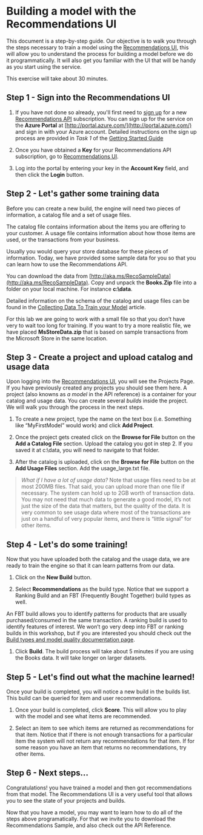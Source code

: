 <properties
	pageTitle="Building a model with the Recommnendations UI"
	description="Azure Machine Learning Recommendations - Building a model with the Recommnendations UI"
	services="cognitive-services"
	documentationCenter=""
	authors="luiscabrer"
	manager="jhubbard"
	editor="cgronlun"/>

<tags
	ms.service="cognitive-services"
	ms.workload="data-services"
	ms.tgt_pltfrm="na"
	ms.devlang="na"
	ms.topic="article"
	ms.date="10/11/2016"
	ms.author="luisca"/>

# Building a model with the Recommendations UI

This document is a step-by-step guide. Our objective is to walk you through the steps necessary to 
train a model using the [Recommendations UI](https://recommendations-portal.azurewebsites.net/),
this will allow you to understand the process for building a model before we do it programmatically. 
It will also get you familiar with the UI that will be handy as you start using the service.

This exercise will take about 30 minutes.

<a name="Step1"></a>
## Step 1 - Sign into the Recommendations UI ##

1. If you have not done so already, you'll first need to [sign up](https://portal.azure.com/#create/Microsoft.CognitiveServices/apitype/Recommendations/pricingtier/S1) for a 
new [Recommendations API](https://www.microsoft.com/cognitive-services/en-us/recommendations-api) subscription. You can sign up for the service on the  **Azure Portal**
at [http://portal.azure.com/](http://portal.azure.com/) and sign in with your Azure account. Detailed instructions on the 
sign up process are provided in *Task 1* of the
[Getting Started Guide](https://azure.microsoft.com/en-us/documentation/articles/cognitive-services-recommendations-quick-start/) 

1. Once you have obtained a **Key** for your Recommendations API subscription, go to [Recommendations UI](https://recommendations-portal.azurewebsites.net/). 

1. Log into the portal by entering your key in the **Account Key** field, and then click the **Login** button.

<a name="Step2"></a>
## Step 2 - Let's gather some training data ##

Before you can create a new build, the engine will need two pieces of information, a catalog file and a set of usage files. 

The catalog file contains information about the items you are offering to your customer. A usage file contains information about how those items are used, or the transactions from your business.

Usually you would query your store database for these pieces of information. Today, we have provided some sample data for you so that you can learn how to use the Recommendations API.

You can download the data from [http://aka.ms/RecoSampleData](http://aka.ms/RecoSampleData). Copy and unpack the **Books.Zip** file into a folder on your local machine. 
For instance **c:\data**.

Detailed information on the schema of the catalog and usage files can be found in the [Collecting Data To Train your Model](https://azure.microsoft.com/en-us/documentation/articles/cognitive-services-recommendations-collecting-data/) article.
 
For this lab we are going to work with a small file so that you don’t have very to wait too long for training. If you want to try a more realistic file, we have placed **MsStoreData.zip** that is based on sample transactions from the Microsoft Store in the same location.

<a name="Step3"></a>
## Step 3 - Create a project and upload catalog and usage data ##

Upon logging into the [Recommendations UI](https://recommendations-portal.azurewebsites.net/), you will see the Projects Page. 
If you have previously created any projects you should see them here.
A project (also knowns as *a model* in the API reference) is a container for your catalog and usage data. 
You can create several *builds* inside the project. We will walk you through the process in the next steps.

1. To create a new project, type the name on the text box (i.e. Something like “MyFirstModel” would work) and click **Add Project**.

1. Once the project gets created click on the **Browse for File** button on the **Add a Catalog File** section. 
Upload the catalog you got in step 2. If you saved it at c:\data, you will need to navigate to that folder.

1.	After the catalog is uploaded, click on the **Browse for File** button on the **Add Usage Files** section. Add the usage_large.txt file.

> *What if I have a lot of usage data?*
> Note that usage files need to be at most 200MB files. That said, you can upload more than one file if necessary. The system can hold up to 2GB worth of transaction data. You may not need that much data to generate a good model, it’s not just the size of the data that matters, but the quality of 
> the data. It is very common to see usage data where most of the transactions are just on a handful of very popular items, and there is “little signal” for other items.

<a name="Step4"></a>
## Step 4 - Let's do some training! ##

Now that you have uploaded both the catalog and the usage data, we are ready to train the engine so that it can learn patterns from our data.

1.	Click on the **New Build** button.

1.	Select **Recommendations** as the build type. Notice that we support a Ranking Build and an FBT (Frequently Bought Together) build types as well.

 An FBT build allows you to identify patterns for products that are usually purchased/consumed in the same transaction. A ranking build is used to identify features of interest. 
 We won’t go very deep into FBT or ranking builds in this workshop, but if you are interested you should check out the [Build types and model quality documentation page](https://azure.microsoft.com/en-us/documentation/articles/cognitive-services-recommendations-buildtypes/).

1. Click **Build**. The build process will take about 5 minutes if you are using the Books data. It will take longer on larger datasets.

<a name="Step5"></a>
## Step 5 - Let's find out what the machine learned! ##

Once your build is completed, you will notice a new build in the builds list. This build can be queried for item and user recommendations.

1. Once your build is completed, click **Score**. This will allow you to play with the model and see what items are recommended.

1. Select an item to see which items are returned as recommendations for that item. Notice that if there is not enough transactions for a particular item the system 
will not return any recommendations for that item.  If for some reason you have an item that returns no recommendations, try other items.

<a name="Step6"></a>
## Step 6 - Next steps... ##
Congratulations! you have trained a model and then got recommendations from that model.  The Recommendations UI is a very useful tool 
that allows you to see the state of your projects and builds. 

Now that you have a model, you may want to learn how to do all of the steps above programatically. For that we invite you to download the Recommendations Sample, and also check out the API Reference.  
